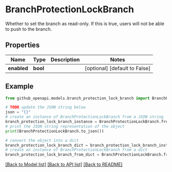 # BranchProtectionLockBranch

Whether to set the branch as read-only. If this is true, users will not be able to push to the branch.

## Properties

Name | Type | Description | Notes
------------ | ------------- | ------------- | -------------
**enabled** | **bool** |  | [optional] [default to False]

## Example

```python
from github_openapi.models.branch_protection_lock_branch import BranchProtectionLockBranch

# TODO update the JSON string below
json = "{}"
# create an instance of BranchProtectionLockBranch from a JSON string
branch_protection_lock_branch_instance = BranchProtectionLockBranch.from_json(json)
# print the JSON string representation of the object
print(BranchProtectionLockBranch.to_json())

# convert the object into a dict
branch_protection_lock_branch_dict = branch_protection_lock_branch_instance.to_dict()
# create an instance of BranchProtectionLockBranch from a dict
branch_protection_lock_branch_from_dict = BranchProtectionLockBranch.from_dict(branch_protection_lock_branch_dict)
```
[[Back to Model list]](../README.md#documentation-for-models) [[Back to API list]](../README.md#documentation-for-api-endpoints) [[Back to README]](../README.md)


